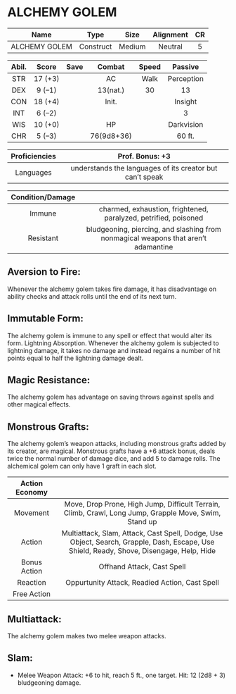 # ALCHEMY GOLEM

| Name          | Type      | Size   | Alignment | CR   |
| :-----------: | :-------: | :----: | :-------: | :--: |
| ALCHEMY GOLEM | Construct | Medium | Neutral   | 5    |

| Abil. | Score   | Save | Combat     | Speed  | Passive    |
| :---: | :-----: | :--: | :--------: | :----: | :--------: |
| STR   | 17 (+3) |      | AC         | Walk   | Perception |
| DEX   | 9 (–1)  |      | 13(nat.)   | 30     | 13         |
| CON   | 18 (+4) |      | Init.      |        | Insight    |
| INT   | 6 (–2)  |      |            |        | 3          |
| WIS   | 10 (+0) |      | HP         |        | Darkvision |
| CHR   | 5 (–3)  |      | 76(9d8+36) |        | 60 ft.     |

| Proficiencies | Prof. Bonus: +3                                          |
| :------------:| :------------------------------------------------------: |
| Languages     | understands the languages of its creator but can’t speak |

| Condition/Damage |                                                                                    |
| :--------------: | :--------------------------------------------------------------------------------: |
| Immune           | charmed, exhaustion, frightened, paralyzed, petrified, poisoned                    |
| Resistant        | bludgeoning, piercing, and slashing from nonmagical weapons that aren’t adamantine |

## Aversion to Fire:

Whenever the alchemy golem takes fire damage, it has disadvantage on ability checks and attack rolls until the end of its next turn.

## Immutable Form:

The alchemy golem is immune to any spell or effect that would alter its form. Lightning Absorption. Whenever the alchemy golem is subjected to lightning damage, it takes no damage and instead regains a number of hit points equal to half the lightning damage dealt.

## Magic Resistance: 

The alchemy golem has advantage on saving throws against spells and other magical effects.

## Monstrous Grafts:

The alchemy golem’s weapon attacks, including monstrous grafts added by its creator, are magical. Monstrous grafts have a +6 attack bonus, deals twice the normal number of damage dice, and add 5 to damage rolls. The alchemical golem can only have 1 graft in each slot.

| Action Economy |                                                                                                                                    |
| :------------: | :--------------------------------------------------------------------------------------------------------------------------------: |
| Movement       | Move, Drop Prone, High Jump, Difficult Terrain, Climb, Crawl, Long Jump, Grapple Move, Swim, Stand up                              |
| Action         | Multiattack, Slam, Attack, Cast Spell, Dodge, Use Object, Search, Grapple, Dash, Escape, Use Shield, Ready, Shove, Disengage, Help, Hide |
| Bonus Action   | Offhand Attack, Cast Spell                                                                                                         |
| Reaction       | Oppurtunity Attack, Readied Action, Cast Spell                                                                                     |
| Free Action    |                                                                                                                                    |

## Multiattack: 

The alchemy golem makes two melee weapon attacks. 

## Slam:
- Melee Weapon Attack: +6 to hit, reach 5 ft., one target. Hit: 12 (2d8 + 3) bludgeoning damage.
